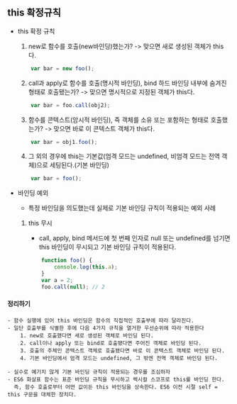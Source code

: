 ## this 확정규칙

- this 확정 규칙

  1. new로 함수를 호출(new바인딩)했는가? -> 맞으면 새로 생성된 객체가 this다.

  ```Javascript
      var bar = new foo();
  ```

  2. call과 apply로 함수를 호출(명시적 바인딩), bind 하드 바인딩 내부에 숨겨진 형태로 호출됐는가? -> 맞으면 명시적으로 지정된 객체가 this다.

  ```Javascript
      var bar = foo.call(obj2);
  ```

  3. 함수를 콘텍스트(암시적 바인딩), 즉 객체를 소유 또는 포함하는 형태로 호출했는가? -> 맞으면 바로 이 콘텍스트 객체가 this다.

  ```Javascript
      var bar = obj1.foo();
  ```

  4. 그 외의 경우에 this는 기본값(엄격 모드는 undefined, 비엄격 모드는 전역 객체)으로 세팅된다.(기본 바인딩)

  ```Javascript
      var bar = foo();
  ```

- 바인딩 예외

  - 특정 바인딩을 의도했는데 실제로 기본 바인딩 규칙이 적용되는 예외 사례

  1. this 무시

     - call, apply, bind 메서드에 첫 번째 인자로 null 또는 undefined를 넘기면 this 바인딩이 무시되고 기본 바인딩 규칙이 적용된다.

     ```Javascript
         function foo() {
             console.log(this.a);
         }
         var a = 2;
         foo.call(null); // 2

     ```

#### 정리하기

    - 함수 실행에 있어 this 바인딩은 함수의 직접적인 호출부에 따라 달라진다.
    - 일단 호출부를 식별한 후에 다음 4가지 규칙을 열거한 우선순위에 따라 적용한다
        1. new로 호출했다면 새로 생성된 객체로 바인딩 된다.
        2. call이나 apply 또는 bind로 호출됐다면 주어진 객체로 바인딩 된다.
        3. 호출의 주체인 콘텍스트 객체로 호출됐다면 바로 이 콘텍스트 객체로 바인딩 된다.
        4. 기본 바인딩에서 엄격 모드는 undefined, 그 밖엔 전역 객체로 바인딩 된다.

    - 실수로 예기치 않게 기본 바인딩 규칙이 적용되는 경우를 조심하자
    - ES6 화살표 함수는 표준 바인딩 규칙을 무시하고 렉시컬 스코프로 this를 바인딩 한다.
      즉, 함수 호출로부터 어떤 값이든 this 바인딩을 상속한다. ES6 이전 시절 self = this 구문을 대체한 장치다.
